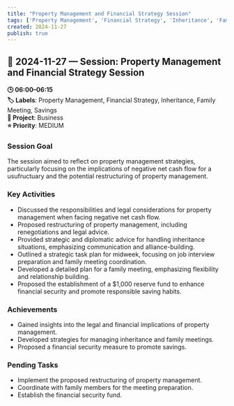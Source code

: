 ```yaml
---
title: "Property Management and Financial Strategy Session"
tags: ['Property Management', 'Financial Strategy', 'Inheritance', 'Family Meeting', 'Savings']
created: 2024-11-27
publish: true
---
```


## 📅 2024-11-27 — Session: Property Management and Financial Strategy Session

**🕒 06:00–06:15**  
**🏷️ Labels**: Property Management, Financial Strategy, Inheritance, Family Meeting, Savings  
**📂 Project**: Business  
**⭐ Priority**: MEDIUM  


### Session Goal
The session aimed to reflect on property management strategies, particularly focusing on the implications of negative net cash flow for a usufructuary and the potential restructuring of property management.

### Key Activities
- Discussed the responsibilities and legal considerations for property management when facing negative net cash flow.
- Proposed restructuring of property management, including renegotiations and legal advice.
- Provided strategic and diplomatic advice for handling inheritance situations, emphasizing communication and alliance-building.
- Outlined a strategic task plan for midweek, focusing on job interview preparation and family meeting coordination.
- Developed a detailed plan for a family meeting, emphasizing flexibility and relationship building.
- Proposed the establishment of a $1,000 reserve fund to enhance financial security and promote responsible saving habits.

### Achievements
- Gained insights into the legal and financial implications of property management.
- Developed strategies for managing inheritance and family meetings.
- Proposed a financial security measure to promote savings.

### Pending Tasks
- Implement the proposed restructuring of property management.
- Coordinate with family members for the meeting preparation.
- Establish the financial security fund.
